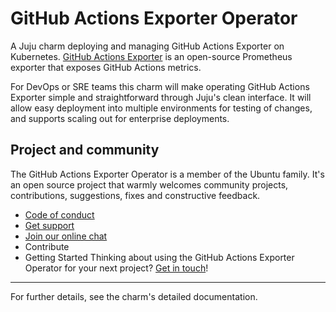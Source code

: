 # GitHub Actions Exporter Operator

A Juju charm deploying and managing GitHub Actions Exporter on Kubernetes. [GitHub Actions Exporter](https://github.com/cpanato/github_actions_exporter) is an
open-source Prometheus exporter that exposes GitHub Actions metrics.

For DevOps or SRE teams this charm will make operating GitHub Actions Exporter simple and
straightforward through Juju's clean interface. It will allow easy deployment
into multiple environments for testing of changes, and supports scaling out for
enterprise deployments.

## Project and community

The GitHub Actions Exporter Operator is a member of the Ubuntu family. It's an open source
project that warmly welcomes community projects, contributions, suggestions,
fixes and constructive feedback.
* [Code of conduct](https://ubuntu.com/community/code-of-conduct)
* [Get support](https://discourse.charmhub.io/)
* [Join our online chat](https://chat.charmhub.io/charmhub/channels/charm-dev)
* Contribute
* Getting Started
Thinking about using the GitHub Actions Exporter Operator for your next project? [Get in touch](https://chat.charmhub.io/charmhub/channels/charm-dev)!

---

For further details, see the charm's detailed documentation.